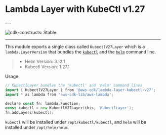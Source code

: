 # Lambda Layer with KubeCtl v1.27

<!--BEGIN STABILITY BANNER-->---


![cdk-constructs: Stable](https://img.shields.io/badge/cdk--constructs-stable-success.svg?style=for-the-badge)

---
<!--END STABILITY BANNER-->

This module exports a single class called `KubectlV27Layer` which is a `lambda.LayerVersion` that
bundles the [`kubectl`](https://kubernetes.io/docs/reference/kubectl/kubectl/) and the
[`helm`](https://helm.sh/) command line.

> * Helm Version: 3.12.1
> * Kubectl Version: 1.27.1

Usage:

```go
// KubectlLayer bundles the 'kubectl' and 'helm' command lines
import { KubectlV27Layer } from '@aws-cdk/lambda-layer-kubectl-v27';
import * as lambda from 'aws-cdk-lib/aws-lambda';

declare const fn: lambda.Function;
const kubectl = new KubectlV27Layer(this, 'KubectlLayer');
fn.addLayers(kubectl);
```

`kubectl` will be installed under `/opt/kubectl/kubectl`, and `helm` will be installed under `/opt/helm/helm`.
